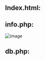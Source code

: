 ## Index.html:

## info.php:
![image](https://github.com/user-attachments/assets/8b376936-cb4a-4263-a690-2e4ebe18f7f8)

## db.php:

